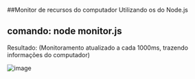 ##Monitor de recursos do computador
Utilizando os do Node.js

## comando: node monitor.js

Resultado:
(Monitoramento atualizado a cada 1000ms, trazendo informações do computador)


![image](https://github.com/devfauze/monitorDeRecursos/assets/97612275/b62b3a51-c4a0-4048-aaad-2c2f216d7569)
